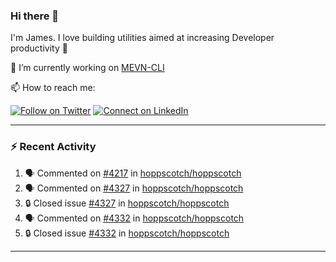 ### Hi there 👋

I'm James. I love building utilities aimed at increasing Developer productivity :raised_hands: 

🔭 I’m currently working on [MEVN-CLI](https://github.com/madlabsinc/mevn-cli)

📫 How to reach me:

[![Follow on Twitter](https://img.shields.io/badge/--twitter?label=Twitter&logo=Twitter&style=social)](https://twitter.com/james_madhacks) [![Connect on LinkedIn](https://img.shields.io/badge/--linkedin?label=LinkedIn&logo=LinkedIn&style=social)](https://www.linkedin.com/in/jamesgeorge007)

---

### :zap: Recent Activity

<!--START_SECTION:activity-->
1. 🗣 Commented on [#4217](https://github.com/hoppscotch/hoppscotch/pull/4217#issuecomment-2355438390) in [hoppscotch/hoppscotch](https://github.com/hoppscotch/hoppscotch)
2. 🗣 Commented on [#4327](https://github.com/hoppscotch/hoppscotch/issues/4327#issuecomment-2345633602) in [hoppscotch/hoppscotch](https://github.com/hoppscotch/hoppscotch)
3. 🔒 Closed issue [#4327](https://github.com/hoppscotch/hoppscotch/issues/4327) in [hoppscotch/hoppscotch](https://github.com/hoppscotch/hoppscotch)
4. 🗣 Commented on [#4332](https://github.com/hoppscotch/hoppscotch/issues/4332#issuecomment-2345625324) in [hoppscotch/hoppscotch](https://github.com/hoppscotch/hoppscotch)
5. 🔒 Closed issue [#4332](https://github.com/hoppscotch/hoppscotch/issues/4332) in [hoppscotch/hoppscotch](https://github.com/hoppscotch/hoppscotch)
<!--END_SECTION:activity-->

---

<!--
**jamesgeorge007/jamesgeorge007** is a ✨ _special_ ✨ repository because its `README.md` (this file) appears on your GitHub profile.

Here are some ideas to get you started:

- 🌱 I’m currently learning ...
- 👯 I’m looking to collaborate on ...
- 🤔 I’m looking for help with ...
- 💬 Ask me about ...
- 😄 Pronouns: ...
- ⚡ Fun fact: ...
-->
